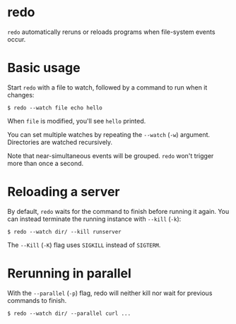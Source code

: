# redo

`redo` automatically reruns or reloads programs when file-system events occur.


# Basic usage

Start `redo` with a file to watch, followed by a command to run when it changes:

    $ redo --watch file echo hello

When `file` is modified, you'll see `hello` printed.

You can set multiple watches by repeating the `--watch` (`-w`) argument.
Directories are watched recursively.

Note that near-simultaneous events will be grouped. `redo` won't trigger more
than once a second.


# Reloading a server

By default, `redo` waits for the command to finish before running it again. You
can instead terminate the running instance with `--kill` (`-k`):

    $ redo --watch dir/ --kill runserver

The `--Kill` (`-K`) flag uses `SIGKILL` instead of `SIGTERM`.


# Rerunning in parallel

With the `--parallel` (`-p`) flag, redo will neither kill nor wait for previous
commands to finish.

    $ redo --watch dir/ --parallel curl ...